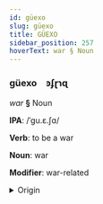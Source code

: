 ```yaml
---
id: güexo
slug: güexo
title: GÜEXO
sidebar_position: 257
hoverText: war § Noun
---
```


### güexo&emsp;<span kind="abugida">ꜿʄɽɿɋ</span>

*war* **§** Noun

**IPA**: /ˈgu.ɛ.ʃɑ/

**Verb**: to be a war

**Noun**: war

**Modifier**: war-related

<details>
    <summary>Origin</summary>
    Sicilian guerra [ˈɡwɛʐːa]<br/>
    <em>Romance Language Family</em>
</details>